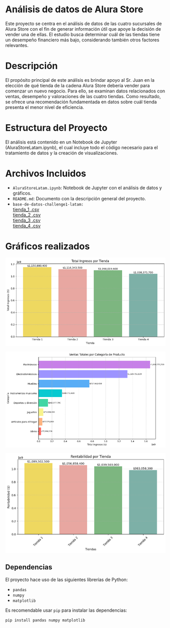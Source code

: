 # Análisis de datos de Alura Store

Este proyecto se centra en el análisis de datos de las cuatro sucursales de Alura Store con el fin de generar información útil que apoye la decisión de vender una de ellas. El estudio busca determinar cuál de las tiendas tiene un desempeño financiero más bajo, considerando también otros factores relevantes.

# Descripción

El propósito principal de este análisis es brindar apoyo al Sr. Juan en la elección de qué tienda de la cadena Alura Store debería vender para comenzar un nuevo negocio. Para ello, se examinan datos relacionados con ventas, desempeño y valoraciones de las cuatro tiendas. Como resultado, se ofrece una recomendación fundamentada en datos sobre cuál tienda presenta el menor nivel de eficiencia.

# Estructura del Proyecto

El análisis está contenido en un Notebook de Jupyter (AluraStoreLatam.ipynb), el cual incluye todo el código necesario para el tratamiento de datos y la creación de visualizaciones.

# Archivos Incluidos

* `AluraStoreLatam.ipynb`: Notebook de Jupyter con el análisis de datos y gráficos.
* `README.md`: Documento con la descripción general del proyecto.
* `base-de-datos-challenge1-latam:`  
[tienda_1 .csv](https://github.com/alura-es-cursos/challenge1-data-science-latam/blob/main/base-de-datos-challenge1-latam/tienda_1%20.csv)  
[tienda_2 .csv](https://github.com/alura-es-cursos/challenge1-data-science-latam/blob/main/base-de-datos-challenge1-latam/tienda_2.csv)  
[tienda_3 .csv](https://github.com/alura-es-cursos/challenge1-data-science-latam/blob/main/base-de-datos-challenge1-latam/tienda_3.csv)  
[tienda_4 .csv](https://github.com/alura-es-cursos/challenge1-data-science-latam/blob/main/base-de-datos-challenge1-latam/tienda_4.csv)  

# Gráficos realizados
![Ingresos por Tienda](graficos/ingresos.png)  

![Ingresos por Categoría](graficos/VentasCategoria.png) 

![Rentabilidad por Tienda](graficos/rentabilidad.png)  
## Dependencias
El proyecto hace uso de las siguientes librerías de Python:

* `pandas`
* `numpy`
* `matplotlib`

Es recomendable usar `pip` para instalar las dependencias:

```bash
pip install pandas numpy matplotlib
